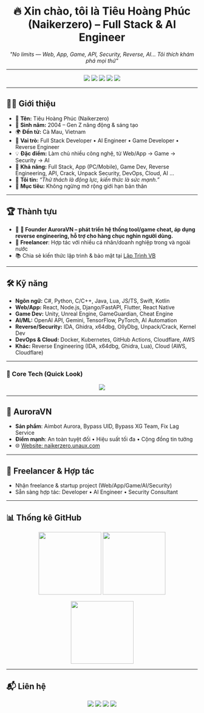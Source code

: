 <h1 align="center">🔥 Xin chào, tôi là Tiêu Hoàng Phúc (Naikerzero) – Full Stack & AI Engineer</span></h1>
<p align="center">
  <em>"No limits — Web, App, Game, API, Security, Reverse, AI... Tôi thích khám phá mọi thứ"</em>
</p>

---

<p align="center">
  <img src="https://img.shields.io/badge/Full%20Stack%20Developer-blue?style=for-the-badge&logo=github" />
  <img src="https://img.shields.io/badge/AI%20Engineer-purple?style=for-the-badge&logo=openai" />
  <img src="https://img.shields.io/badge/Reverse%20Engineer-red?style=for-the-badge&logo=linux" />
  <img src="https://img.shields.io/badge/Game%20Developer-green?style=for-the-badge&logo=unity" />
  <img src="https://img.shields.io/badge/Freelancer-orange?style=for-the-badge&logo=fiverr" />
</p>

---

## 👨‍💻 Giới thiệu
- 👤 **Tên:** Tiêu Hoàng Phúc (Naikerzero) 
- 🎂 **Sinh năm:** 2004 – Gen Z năng động & sáng tạo  
- 🌍 **Đến từ:** Cà Mau, Vietnam  
- 💼 **Vai trò:** Full Stack Developer • AI Engineer • Game Developer • Reverse Engineer  
- 💡 **Đặc điểm:** Làm chủ nhiều công nghệ, từ Web/App → Game → Security → AI  
- 🧠 **Khả năng:** Full Stack, App (PC/Mobile), Game Dev, Reverse Engineering, API, Crack, Unpack Security, DevOps, Cloud, AI …  
- 💬 **Tôi tin:** *“Thử thách là động lực, kiến thức là sức mạnh.”*  
- 🎯 **Mục tiêu:** Không ngừng mở rộng giới hạn bản thân  


---

## 🏆 Thành tựu
- 🚀 **🚀 Founder AuroraVN – phát triển hệ thống tool/game cheat, áp dụng reverse engineering, hỗ trợ cho hàng chục nghìn người dùng.**  
- 🤝 **Freelancer**: Hợp tác với nhiều cá nhân/doanh nghiệp trong và ngoài nước  
- 📚 Chia sẻ kiến thức lập trình & bảo mật tại [Lập Trình VB](https://laptrinhvb.net/bai-viet/chuyen-de-csharp/---Csharp----Bao-mat-source-code--NET-su-dung-VaultVM-Tool-/1a50e27caf790f44.html)  

---

## 🛠️ Kỹ năng
- **Ngôn ngữ:** C#, Python, C/C++, Java, Lua, JS/TS, Swift, Kotlin  
- **Web/App:** React, Node.js, Django/FastAPI, Flutter, React Native  
- **Game Dev:** Unity, Unreal Engine, GameGuardian, Cheat Engine  
- **AI/ML:** OpenAI API, Gemini, TensorFlow, PyTorch, AI Automation  
- **Reverse/Security:** IDA, Ghidra, x64dbg, OllyDbg, Unpack/Crack, Kernel Dev  
- **DevOps & Cloud:** Docker, Kubernetes, GitHub Actions, Cloudflare, AWS
- **Khác:** Reverse Engineering (IDA, x64dbg, Ghidra, Lua), Cloud (AWS, Cloudflare)  
---

### 📌 Core Tech (Quick Look)
<p align="center">
  <img src="https://skillicons.dev/icons?i=python,cs,cpp,java,js,ts,lua,html,css,react,nodejs,flutter,swift,kotlin,unity,unreal,linux,docker,kubernetes,git,github,tensorflow,pytorch" />
</p>

---

## 🚀 AuroraVN
- **Sản phẩm**: Aimbot Aurora, Bypass UID, Bypass XG Team, Fix Lag Service  
- **Điểm mạnh**: An toàn tuyệt đối • Hiệu suất tối đa • Cộng đồng tin tưởng  
- 🌐 [Website: naikerzero.unaux.com](https://naikerzero.unaux.com)  

---

## 🤝 Freelancer & Hợp tác
- Nhận freelance & startup project (Web/App/Game/AI/Security)  
- Sẵn sàng hợp tác: Developer • AI Engineer • Security Consultant

---

## 📊 Thống kê GitHub
<p align="center">
  <img src="https://github-readme-stats.vercel.app/api?username=Hoangphuc187&show_icons=true&theme=tokyonight" height="165"/>
  <img src="https://github-readme-stats.vercel.app/api/top-langs/?username=Hoangphuc187&layout=compact&theme=tokyonight" height="165"/>
</p>

<p align="center">
  <img src="https://github-readme-streak-stats.herokuapp.com?user=Hoangphuc187&theme=tokyonight&hide_border=true" height="165"/>
</p>

---

## 📬 Liên hệ
<p align="center">
  <a href="mailto:tieuhoangphuckk@gmail.com"><img src="https://img.shields.io/badge/Gmail-Hoangphuc187-red?style=for-the-badge&logo=gmail"></a>
  <a href="https://www.facebook.com/Phucnepla"><img src="https://img.shields.io/badge/Facebook-Phucnepla-blue?style=for-the-badge&logo=facebook"></a>
  <a href="https://github.com/Hoangphuc187"><img src="https://img.shields.io/badge/GitHub-Naikerzero-black?style=for-the-badge&logo=github"></a>
  <a href="https://zalo.me/0398249541"><img src="https://img.shields.io/badge/Zalo-0398249541-lightblue?style=for-the-badge&logo=messenger"></a>
</p>
